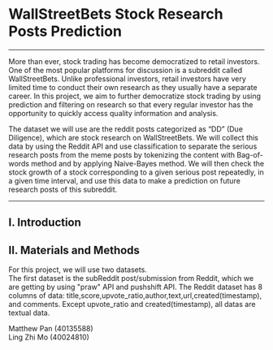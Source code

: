 # WallStreetBets Stock Research Posts Prediction

***

More than ever, stock trading has become democratized to retail investors. One of the most popular platforms for discussion is a subreddit called WallStreetBets. Unlike professional investors, retail investors have very limited time to conduct their own research as they usually have a separate career. In this project, we aim to further democratize stock trading by using prediction and filtering on research so that every regular investor has the opportunity to quickly access quality information and analysis.

The dataset we will use are the reddit posts categorized as “DD” (Due Diligence), which are stock research on WallStreetBets. We will collect this data by using the Reddit API and use classification to separate the serious research posts from the meme posts by tokenizing the content with Bag-of-words method and by applying Naive-Bayes method. We will then check the stock growth of a stock corresponding to a given serious post repeatedly, in a given time interval, and use this data to make a prediction on future research posts of this subreddit.

***

## I. Introduction

## II. Materials and Methods
For this project, we will use two datasets.   
The first dataset is the subReddit post/submission from Reddit, which we are getting by using "praw" API and pushshift API. The Reddit dataset has 8 columns of data: title,score,upvote_ratio,author,text,url,created(timestamp), and comments. Except upvote_ratio and created(timestamp), all datas are textual data.

Matthew Pan (40135588)<br>
Ling Zhi Mo (40024810)
